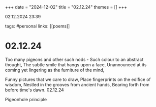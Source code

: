 +++
date = "2024-12-02"
title = "02.12.24"
themes = []
+++

02.12.2024 23:39

tags: #personal
links: [[poems]]

# 02.12.24

Too many pigeons and other such nods -
Such colour to an abstract thought,
The subtle smile that hangs upon a face,
Unannounced at its coming yet lingering as the furniture of the mind,

Funny pictures that we care to draw,
Place fingerprints on the edifice of wisdom,
Nestled in the grooves from ancient hands,
Bearing forth from before time's dawn.
02.12.24

Pigeonhole principle

